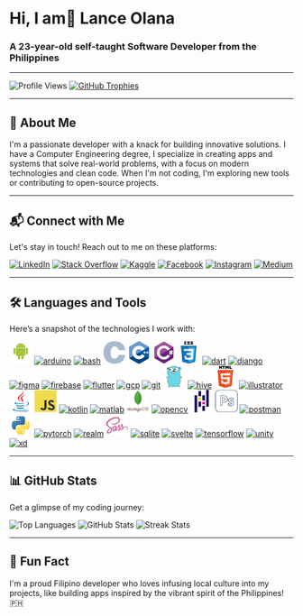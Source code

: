 # Hi, I am👋 Lance Olana
### A 23-year-old self-taught Software Developer from the Philippines

---

![Profile Views](https://komarev.com/ghpvc/?username=Lans12345&label=Profile%20Views&color=0e75b6&style=flat)
[![GitHub Trophies](https://github-profile-trophy.vercel.app/?username=Lans12345&theme=onedark&margin-w=15)](https://github.com/ryo-ma/github-profile-trophy)

---

## 🚀 About Me
I'm a passionate developer with a knack for building innovative solutions. I have a Computer Engineering degree, I specialize in creating apps and systems that solve real-world problems, with a focus on modern technologies and clean code. When I'm not coding, I'm exploring new tools or contributing to open-source projects.

---

## 📬 Connect with Me
Let's stay in touch! Reach out to me on these platforms:

[<img src="https://raw.githubusercontent.com/rahuldkjain/github-profile-readme-generator/master/src/images/icons/Social/linked-in-alt.svg" alt="LinkedIn" height="30" width="40" />](https://linkedin.com/in/lance-olana-956035253/)
[<img src="https://raw.githubusercontent.com/rahuldkjain/github-profile-readme-generator/master/src/images/icons/Social/stack-overflow.svg" alt="Stack Overflow" height="30" width="40" />](https://stackoverflow.com/users/18730456)
[<img src="https://raw.githubusercontent.com/rahuldkjain/github-profile-readme-generator/master/src/images/icons/Social/kaggle.svg" alt="Kaggle" height="30" width="40" />](https://kaggle.com/lanceolana)
[<img src="https://raw.githubusercontent.com/rahuldkjain/github-profile-readme-generator/master/src/images/icons/Social/facebook.svg" alt="Facebook" height="30" width="40" />](https://facebook.com/lance.olana)
[<img src="https://raw.githubusercontent.com/rahuldkjain/github-profile-readme-generator/master/src/images/icons/Social/instagram.svg" alt="Instagram" height="30" width="40" />](https://instagram.com/lnsolna)
[<img src="https://raw.githubusercontent.com/rahuldkjain/github-profile-readme-generator/master/src/images/icons/Social/medium.svg" alt="Medium" height="30" width="40" />](https://medium.com/@olanalans12345)

---

## 🛠️ Languages and Tools
Here’s a snapshot of the technologies I work with:

[<img src="https://raw.githubusercontent.com/devicons/devicon/master/icons/android/android-original-wordmark.svg" alt="android" width="40" height="40"/>](https://developer.android.com)
[<img src="https://cdn.worldvectorlogo.com/logos/arduino-1.svg" alt="arduino" width="40" height="40"/>](https://www.arduino.cc/)
[<img src="https://www.vectorlogo.zone/logos/gnu_bash/gnu_bash-icon.svg" alt="bash" width="40" height="40"/>](https://www.gnu.org/software/bash/)
[<img src="https://raw.githubusercontent.com/devicons/devicon/master/icons/c/c-original.svg" alt="c" width="40" height="40"/>](https://www.cprogramming.com/)
[<img src="https://raw.githubusercontent.com/devicons/devicon/master/icons/cplusplus/cplusplus-original.svg" alt="cplusplus" width="40" height="40"/>](https://www.w3schools.com/cpp/)
[<img src="https://raw.githubusercontent.com/devicons/devicon/master/icons/csharp/csharp-original.svg" alt="csharp" width="40" height="40"/>](https://www.w3schools.com/cs/)
[<img src="https://raw.githubusercontent.com/devicons/devicon/master/icons/css3/css3-original-wordmark.svg" alt="css3" width="40" height="40"/>](https://www.w3schools.com/css/)
[<img src="https://www.vectorlogo.zone/logos/dartlang/dartlang-icon.svg" alt="dart" width="40" height="40"/>](https://dart.dev)
[<img src="https://cdn.worldvectorlogo.com/logos/django.svg" alt="django" width="40" height="40"/>](https://www.djangoproject.com/)
[<img src="https://www.vectorlogo.zone/logos/figma/figma-icon.svg" alt="figma" width="40" height="40"/>](https://www.figma.com/)
[<img src="https://www.vectorlogo.zone/logos/firebase/firebase-icon.svg" alt="firebase" width="40" height="40"/>](https://firebase.google.com/)
[<img src="https://www.vectorlogo.zone/logos/flutterio/flutterio-icon.svg" alt="flutter" width="40" height="40"/>](https://flutter.dev)
[<img src="https://www.vectorlogo.zone/logos/google_cloud/google_cloud-icon.svg" alt="gcp" width="40" height="40"/>](https://cloud.google.com)
[<img src="https://www.vectorlogo.zone/logos/git-scm/git-scm-icon.svg" alt="git" width="40" height="40"/>](https://git-scm.com/)
[<img src="https://raw.githubusercontent.com/devicons/devicon/master/icons/go/go-original.svg" alt="go" width="40" height="40"/>](https://golang.org)
[<img src="https://www.vectorlogo.zone/logos/apache_hive/apache_hive-icon.svg" alt="hive" width="40" height="40"/>](https://hive.apache.org/)
[<img src="https://raw.githubusercontent.com/devicons/devicon/master/icons/html5/html5-original-wordmark.svg" alt="html5" width="40" height="40"/>](https://www.w3.org/html/)
[<img src="https://www.vectorlogo.zone/logos/adobe_illustrator/adobe_illustrator-icon.svg" alt="illustrator" width="40" height="40"/>](https://www.adobe.com/in/products/illustrator.html)
[<img src="https://raw.githubusercontent.com/devicons/devicon/master/icons/java/java-original.svg" alt="java" width="40" height="40"/>](https://www.java.com)
[<img src="https://raw.githubusercontent.com/devicons/devicon/master/icons/javascript/javascript-original.svg" alt="javascript" width="40" height="40"/>](https://developer.mozilla.org/en-US/docs/Web/JavaScript)
[<img src="https://www.vectorlogo.zone/logos/kotlinlang/kotlinlang-icon.svg" alt="kotlin" width="40" height="40"/>](https://kotlinlang.org)
[<img src="https://upload.wikimedia.org/wikipedia/commons/2/21/Matlab_Logo.png" alt="matlab" width="40" height="40"/>](https://www.mathworks.com/)
[<img src="https://raw.githubusercontent.com/devicons/devicon/master/icons/mongodb/mongodb-original-wordmark.svg" alt="mongodb" width="40" height="40"/>](https://www.mongodb.com/)
[<img src="https://www.vectorlogo.zone/logos/opencv/opencv-icon.svg" alt="opencv" width="40" height="40"/>](https://opencv.org/)
[<img src="https://raw.githubusercontent.com/devicons/devicon/2ae2a900d2f041da66e950e4d48052658d850630/icons/pandas/pandas-original.svg" alt="pandas" width="40" height="40"/>](https://pandas.pydata.org/)
[<img src="https://raw.githubusercontent.com/devicons/devicon/master/icons/photoshop/photoshop-line.svg" alt="photoshop" width="40" height="40"/>](https://www.photoshop.com/en)
[<img src="https://www.vectorlogo.zone/logos/getpostman/getpostman-icon.svg" alt="postman" width="40" height="40"/>](https://postman.com)
[<img src="https://raw.githubusercontent.com/devicons/devicon/master/icons/python/python-original.svg" alt="python" width="40" height="40"/>](https://www.python.org)
[<img src="https://www.vectorlogo.zone/logos/pytorch/pytorch-icon.svg" alt="pytorch" width="40" height="40"/>](https://pytorch.org/)
[<img src="https://raw.githubusercontent.com/bestofjs/bestofjs-webui/8665e8c267a0215f3159df28b33c365198101df5/public/logos/realm.svg" alt="realm" width="40" height="40"/>](https://realm.io/)
[<img src="https://raw.githubusercontent.com/devicons/devicon/master/icons/sass/sass-original.svg" alt="sass" width="40" height="40"/>](https://sass-lang.com)
[<img src="https://www.vectorlogo.zone/logos/sqlite/sqlite-icon.svg" alt="sqlite" width="40" height="40"/>](https://www.sqlite.org/)
[<img src="https://upload.wikimedia.org/wikipedia/commons/1/1b/Svelte_Logo.svg" alt="svelte" width="40" height="40"/>](https://svelte.dev)
[<img src="https://www.vectorlogo.zone/logos/tensorflow/tensorflow-icon.svg" alt="tensorflow" width="40" height="40"/>](https://www.tensorflow.org)
[<img src="https://www.vectorlogo.zone/logos/unity3d/unity3d-icon.svg" alt="unity" width="40" height="40"/>](https://unity.com/)
[<img src="https://cdn.worldvectorlogo.com/logos/adobe-xd.svg" alt="xd" width="40" height="40"/>](https://www.adobe.com/products/xd.html)

---

## 📊 GitHub Stats
Get a glimpse of my coding journey:

![Top Languages](https://github-readme-stats.vercel.app/api/top-langs?username=lansoyyy&show_icons=true&locale=en&layout=compact&theme=onedark)
![GitHub Stats](https://github-readme-stats.vercel.app/api?username=lansoyyy&show_icons=true&locale=en&theme=onedark)
![Streak Stats](https://github-readme-streak-stats.herokuapp.com/?user=lansoyyy&theme=onedark)

---

## 🌟 Fun Fact
I'm a proud Filipino developer who loves infusing local culture into my projects, like building apps inspired by the vibrant spirit of the Philippines! 🇵🇭
